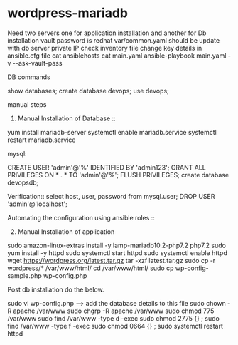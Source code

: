 # wordpress-mariadb
Need two servers one for application installation and another for Db installation
vault password is redhat
var/common.yaml should be update with db server private IP
check inventory file
change key details in ansible.cfg file
cat ansiblehosts
cat main.yaml
ansible-playbook main.yaml -v --ask-vault-pass

DB commands

show databases;
create database devops;
use devops;

manual steps

1. Manual Installation of Database ::

yum install mariadb-server
systemctl enable mariadb.service
systemctl restart mariadb.service

mysql:

CREATE USER 'admin'@'%' IDENTIFIED BY 'admin123';
GRANT ALL PRIVILEGES ON * . * TO 'admin'@'%';
FLUSH PRIVILEGES;
create database devopsdb;

Verification::
select host, user, password from mysql.user;
DROP USER 'admin'@'localhost';

Automating the configuration using ansible roles ::


2. Manual Installation of application

sudo amazon-linux-extras install -y lamp-mariadb10.2-php7.2 php7.2
sudo yum install -y httpd
sudo systemctl start httpd
sudo systemctl enable httpd
wget https://wordpress.org/latest.tar.gz
tar -xzf latest.tar.gz
sudo cp -r wordpress/* /var/www/html/
cd /var/www/html/
sudo cp wp-config-sample.php wp-config.php

Post db installation do the below.

sudo vi wp-config.php --> add the database details to this file
sudo chown -R apache /var/www
sudo chgrp -R apache /var/www
sudo chmod 775 /var/www
sudo find /var/www -type d -exec sudo chmod 2775 {} \;
sudo find /var/www -type f -exec sudo chmod 0664 {} \;
sudo systemctl restart httpd
